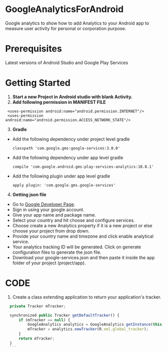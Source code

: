 # GoogleAnalyticsForAndroid
Google analytics to show how to add Analytics to your Android app to measure user activity for personal or corporation purpose.

# Prerequisites
Latest versions of Android Studio and Google Play Services

# Getting Started
1. **Start a new Project in Android studio with blank Activity.**
2. **Add following permission in MANIFEST FILE**
 ```
  <uses-permission android:name="android.permission.INTERNET"/>
  <uses-permission android:name="android.permission.ACCESS_NETWORK_STATE"/>
   ```
3. **Gradle** 
  - Add the following dependency under project level gradle
    ```
    classpath 'com.google.gms:google-services:3.0.0'
     ```
    
  - Add the following dependency under app level gradle
    ```
    compile 'com.google.android.gms:play-services-analytics:10.0.1'    
     ```
    
  - Add the following plugin under app level gradle
    ```
    apply plugin: 'com.google.gms.google-services'
     ```
4. **Getting json file**
  
  - Go to [Google Developer Page](https://developers.google.com/mobile/add?platform=android&cntapi=analytics&cnturl=https:%2F%2Fdevelopers.google.com%2Fanalytics%2Fdevguides%2Fcollection%2Fandroid%2Fv4%2Fapp%3Fconfigured%3Dtrue&cntlbl=Continue%20Adding%20Analytics).
  - Sign in using your google account.
  - Give your app name and package name.
  - Select your country and hit choose and configure services.
  - Choose create a new Analytics property if it is a new project or else choose your project from drop down.
  - Provide your country name and timezone and click enable analytical service. 
  - Your analytics tracking ID will be generated. Click on generate configuration files to generate the json file.
  - Download your google-services.json and then paste it inside the app folder of your project (project/app).
  
# CODE 
1. Create a class extending application to return your application's tracker.
  ```js
    private Tracker mTracker;

    synchronized public Tracker getDefaultTracker() {
        if (mTracker == null) {
            GoogleAnalytics analytics = GoogleAnalytics.getInstance(this);
            mTracker = analytics.newTracker(R.xml.global_tracker);
        }
        return mTracker;
    }
    ```

  
  

  
